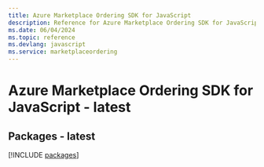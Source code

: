 ```yaml
---
title: Azure Marketplace Ordering SDK for JavaScript
description: Reference for Azure Marketplace Ordering SDK for JavaScript
ms.date: 06/04/2024
ms.topic: reference
ms.devlang: javascript
ms.service: marketplaceordering
---
```

# Azure Marketplace Ordering SDK for JavaScript - latest
## Packages - latest
[!INCLUDE [packages](marketplace-ordering-index.md)]